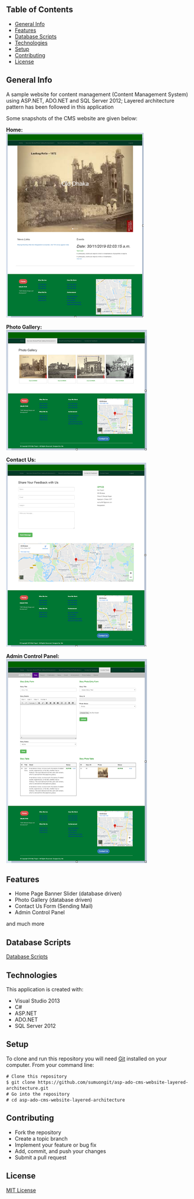 ## Table of Contents
* [General Info](#general-info)
* [Features](#features)
* [Database Scripts](#database-scripts)
* [Technologies](#technologies)
* [Setup](#setup)
* [Contributing](#contributing)
* [License](#license)

## General Info
A sample website for content management (Content Management System) using ASP.NET, ADO.NET and SQL Server 2012; Layered architecture pattern has been followed in this application

Some snapshots of the CMS website are given below:

**Home:**<br/>
![Home Page](https://github.com/sumuongit/asp-ado-cms-website-layered-architecture/blob/master/CMS_Website/images/landing_page.png)

**Photo Gallery:**<br/>
![Photo Gallery](https://github.com/sumuongit/asp-ado-cms-website-layered-architecture/blob/master/CMS_Website/images/photo_gallery.png)

**Contact Us:**<br/>
![Contact Us Form](https://github.com/sumuongit/asp-ado-cms-website-layered-architecture/blob/master/CMS_Website/images/contact_us.png)

**Admin Control Panel:**<br/>
![Admin Control Panel](https://github.com/sumuongit/asp-ado-cms-website-layered-architecture/blob/master/CMS_Website/images/admin_panel.png)

## Features
* Home Page Banner Slider (database driven)
* Photo Gallery (database driven)
* Contact Us Form (Sending Mail)  
* Admin Control Panel

and much more

## Database Scripts
[Database Scripts](https://github.com/sumuongit/asp-ado-cms-website-layered-architecture/tree/master/CMS_Website/Database)
	
## Technologies
This application is created with:
* Visual Studio 2013
* C# 
* ASP.NET
* ADO.NET
* SQL Server 2012
	
## Setup
To clone and run this repository you will need [Git](https://git-scm.com/) installed on your computer. From your command line:

```
# Clone this repository
$ git clone https://github.com/sumuongit/asp-ado-cms-website-layered-architecture.git
# Go into the repository
# cd asp-ado-cms-website-layered-architecture
```

## Contributing
* Fork the repository
* Create a topic branch
* Implement your feature or bug fix
* Add, commit, and push your changes
* Submit a pull request

## License
[MIT License](https://github.com/sumuongit/asp-ado-cms-website-layered-architecture/blob/master/LICENSE)
